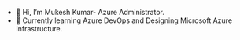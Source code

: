 - 👋 Hi, I’m Mukesh Kumar- Azure Administrator. 
- 🌱 Currently learning  Azure DevOps and Designing Microsoft Azure Infrastructure.

<!---
m34kumar/m34kumar is a ✨ special ✨ repository because its `README.md` (this file) appears on your GitHub profile.
You can click the Preview link to take a look at your changes.
--->
